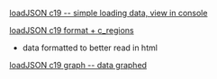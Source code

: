 
[loadJSON c19 -- simple loading data, view in console](https://editor.p5js.org/jht1493/sketches/JG-Wh7SQz)

[loadJSON c19 format + c_regions ](https://editor.p5js.org/jht1493/sketches/fGU4wVifo)
- data formatted to better read in html

[loadJSON c19 graph -- data graphed](https://editor.p5js.org/jht1493/sketches/1ZajWH3S8)


